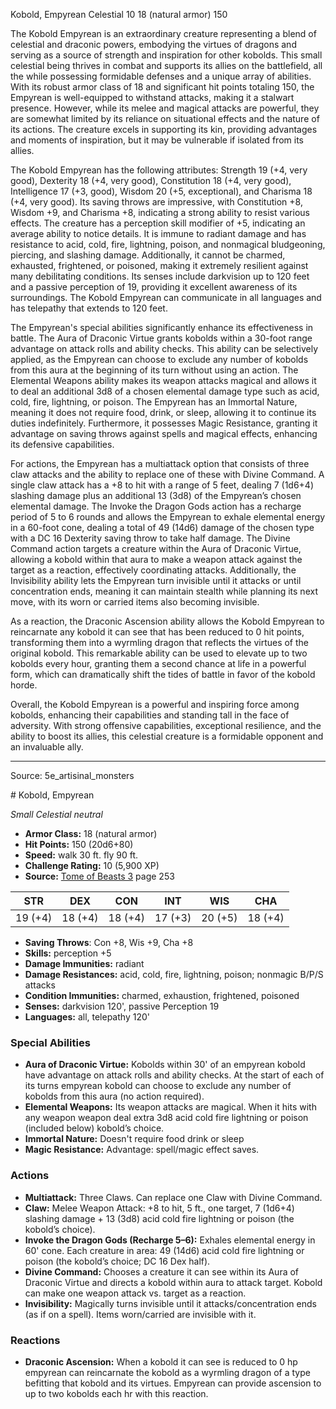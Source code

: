 <MonsterName/>Kobold, Empyrean</MonsterName>
<CreatureType/>Celestial</CreatureType>
<CR/>10</CR>
<AC/>18 (natural armor)</AC>
<HP/>150</HP>
<summary>The Kobold Empyrean is an extraordinary creature representing a blend of celestial and draconic powers, embodying the virtues of dragons and serving as a source of strength and inspiration for other kobolds. This small celestial being thrives in combat and supports its allies on the battlefield, all the while possessing formidable defenses and a unique array of abilities. With its robust armor class of 18 and significant hit points totaling 150, the Empyrean is well-equipped to withstand attacks, making it a stalwart presence. However, while its melee and magical attacks are powerful, they are somewhat limited by its reliance on situational effects and the nature of its actions. The creature excels in supporting its kin, providing advantages and moments of inspiration, but it may be vulnerable if isolated from its allies.</summary>

<detail>

The Kobold Empyrean has the following attributes: Strength 19 (+4, very good), Dexterity 18 (+4, very good), Constitution 18 (+4, very good), Intelligence 17 (+3, good), Wisdom 20 (+5, exceptional), and Charisma 18 (+4, very good). Its saving throws are impressive, with Constitution +8, Wisdom +9, and Charisma +8, indicating a strong ability to resist various effects. The creature has a perception skill modifier of +5, indicating an average ability to notice details. It is immune to radiant damage and has resistance to acid, cold, fire, lightning, poison, and nonmagical bludgeoning, piercing, and slashing damage. Additionally, it cannot be charmed, exhausted, frightened, or poisoned, making it extremely resilient against many debilitating conditions. Its senses include darkvision up to 120 feet and a passive perception of 19, providing it excellent awareness of its surroundings. The Kobold Empyrean can communicate in all languages and has telepathy that extends to 120 feet.

The Empyrean's special abilities significantly enhance its effectiveness in battle. The Aura of Draconic Virtue grants kobolds within a 30-foot range advantage on attack rolls and ability checks. This ability can be selectively applied, as the Empyrean can choose to exclude any number of kobolds from this aura at the beginning of its turn without using an action. The Elemental Weapons ability makes its weapon attacks magical and allows it to deal an additional 3d8 of a chosen elemental damage type such as acid, cold, fire, lightning, or poison. The Empyrean has an Immortal Nature, meaning it does not require food, drink, or sleep, allowing it to continue its duties indefinitely. Furthermore, it possesses Magic Resistance, granting it advantage on saving throws against spells and magical effects, enhancing its defensive capabilities.

For actions, the Empyrean has a multiattack option that consists of three claw attacks and the ability to replace one of these with Divine Command. A single claw attack has a +8 to hit with a range of 5 feet, dealing 7 (1d6+4) slashing damage plus an additional 13 (3d8) of the Empyrean’s chosen elemental damage. The Invoke the Dragon Gods action has a recharge period of 5 to 6 rounds and allows the Empyrean to exhale elemental energy in a 60-foot cone, dealing a total of 49 (14d6) damage of the chosen type with a DC 16 Dexterity saving throw to take half damage. The Divine Command action targets a creature within the Aura of Draconic Virtue, allowing a kobold within that aura to make a weapon attack against the target as a reaction, effectively coordinating attacks. Additionally, the Invisibility ability lets the Empyrean turn invisible until it attacks or until concentration ends, meaning it can maintain stealth while planning its next move, with its worn or carried items also becoming invisible.

As a reaction, the Draconic Ascension ability allows the Kobold Empyrean to reincarnate any kobold it can see that has been reduced to 0 hit points, transforming them into a wyrmling dragon that reflects the virtues of the original kobold. This remarkable ability can be used to elevate up to two kobolds every hour, granting them a second chance at life in a powerful form, which can dramatically shift the tides of battle in favor of the kobold horde.

Overall, the Kobold Empyrean is a powerful and inspiring force among kobolds, enhancing their capabilities and standing tall in the face of adversity. With strong offensive capabilities, exceptional resilience, and the ability to boost its allies, this celestial creature is a formidable opponent and an invaluable ally.</detail>



---

Source: 5e_artisinal_monsters

<statblock>
# Kobold, Empyrean

*Small* *Celestial* *neutral*

- **Armor Class:** 18 (natural armor)
- **Hit Points:** 150 (20d6+80)
- **Speed:** walk 30 ft. fly 90 ft.
- **Challenge Rating:** 10 (5,900 XP)
- **Source:** [Tome of Beasts 3](https://koboldpress.com/kpstore/product/tome-of-beasts-3-for-5th-edition/) page 253

| STR | DEX | CON | INT | WIS | CHA |
| --- | --- | --- | --- | --- | --- |
| 19 (+4) | 18 (+4) | 18 (+4) | 17 (+3) | 20 (+5) | 18 (+4) |

- **Saving Throws**: Con +8, Wis +9, Cha +8
- **Skills:** perception +5
- **Damage Immunities:** radiant
- **Damage Resistances:** acid, cold, fire, lightning, poison; nonmagic B/P/S attacks
- **Condition Immunities:** charmed, exhaustion, frightened, poisoned
- **Senses:** darkvision 120', passive Perception 19
- **Languages:** all, telepathy 120'

### Special Abilities

- **Aura of Draconic Virtue:** Kobolds within 30' of an empyrean kobold have advantage on attack rolls and ability checks. At the start of each of its turns empyrean kobold can choose to exclude any number of kobolds from this aura (no action required).
- **Elemental Weapons:** Its weapon attacks are magical. When it hits with any weapon weapon deal extra 3d8 acid cold fire lightning or poison (included below) kobold’s choice.
- **Immortal Nature:** Doesn't require food drink or sleep
- **Magic Resistance:** Advantage: spell/magic effect saves.

### Actions

- **Multiattack:** Three Claws. Can replace one Claw with Divine Command.
- **Claw:** Melee Weapon Attack: +8 to hit, 5 ft., one target, 7 (1d6+4) slashing damage + 13 (3d8) acid cold fire lightning or poison (the kobold’s choice).
- **Invoke the Dragon Gods (Recharge 5–6):** Exhales elemental energy in 60' cone. Each creature in area: 49 (14d6) acid cold fire lightning or poison (the kobold’s choice; DC 16 Dex half).
- **Divine Command:** Chooses a creature it can see within its Aura of Draconic Virtue and directs a kobold within aura to attack target. Kobold can make one weapon attack vs. target as a reaction.
- **Invisibility:** Magically turns invisible until it attacks/concentration ends (as if on a spell). Items worn/carried are invisible with it.

### Reactions

- **Draconic Ascension:** When a kobold it can see is reduced to 0 hp empyrean can reincarnate the kobold as a wyrmling dragon of a type befitting that kobold and its virtues. Empyrean can provide ascension to up to two kobolds each hr with this reaction.


</statblock>



